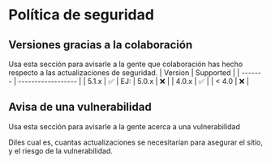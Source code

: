 # Política de seguridad

## Versiones gracias a la colaboración

Usa esta sección para avisarle a la gente que colaboración has hecho respecto a
las actualizaciones de seguridad.
    | Version | Supported          |
    | ------- | ------------------ |
    | 5.1.x   | :white_check_mark: |
EJ: | 5.0.x   | :x:                |
    | 4.0.x   | :white_check_mark: |
    | < 4.0   | :x:                |

## Avisa de una vulnerabilidad
Usa esta sección para avisarle a la gente acerca a una vulnerabilidad

Diles cual es, cuantas actualizaciones se necesitarían para asegurar el sitio, y
el riesgo de la vulnerabilidad.

